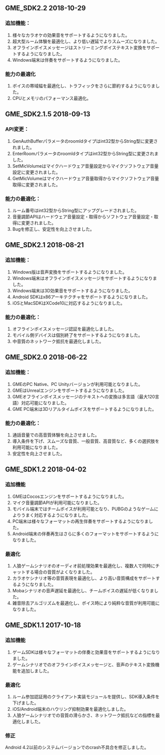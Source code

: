 ## GME_SDK2.2 2018-10-29

### 追加機能：
1. 様々なカラオケの効果音をサポートするようになりました。
2. 超大型ルーム体験を最適化し、より低い遅延でよりスムーズになりました。
3. オフラインボイスメッセージはストリーミングボイステキスト変換をサポートするようになりました。
4. Windows端末は伴奏をサポートするようになりました。

### 能力の最適化
1. ボイスの帯域幅を最適化し、トラフィックをさらに節約するようになりました。
2. CPUとメモリのパフォーマンス最適化。

## GME_SDK2.1.5 2018-09-13

### API変更：

1. GenAuthBufferパラメータのroomIdタイプはint32型からString型に変更されました。
2. EnterRoomパラメータのroomIdタイプはint32型からString型に変更されました。
3. SetMicVolumeはマイクハードウェア音量設定からマイクソフトウェア音量設定に変更されました。
4. GetMicVolumeはマイクハードウェア音量取得からマイクソフトウェア音量取得に変更されました。

### 能力の最適化：

1. ルーム番号はint32型からString型にアップグレードされました。
2. 音量調節APIはハードウェア音量設定・取得からソフトウェア音量設定・取得に変更されました。
3. Bugを修正し、安定性を向上させました。


## GME_SDK2.1 2018-08-21

### 追加機能：

1. Windows版は音声変換をサポートするようになりました。
2. Windows端末はオフラインボイスメッセージをサポートするようになりました。
3. Windows端末は3D効果音をサポートするようになりました。
4. Android SDKはx86アーキテクチャをサポートするようになりました。
5. iOSとMacSDKはXCode10に対応するようになりました。

### 能力の最適化：

1. オフラインボイスメッセージ認証を最適化しました。
2. モバイル側デバイスは個別終了をサポートするようになりました。
3. 中音質のネットワーク抵抗を最適化しました。

## GME_SDK2.0 2018-06-22

### 追加機能：

1. GMEのPC Native、PC Unityバージョンが利用可能となりました。
2. GMEはUnrealエンジンをサポートするようになりました。
3. GMEオフラインボイスメッセージのテキストへの変換は多言語（最大120言語）対応可能になりました。
4. GME PC端末は3Dリアルタイムボイスをサポートするようになりました。

### 能力の最適化：

1. 通話音量での高音質体験を向上させました。
2. 導入条件を下げ、スムーズな音質、一般音質、高音質など、多くの選択肢を利用可能になりました。
3. 安定性を向上させました。

## GME_SDK1.2    2018-04-02

### 追加機能

1. GMEはCocosエンジンをサポートするようになりました。
2. マイク音量調節APIが利用可能になりました。
3. モバイル端末ではチームボイスが利用可能となり、PUBGのようなゲームによりうまく対応するようになりました。
4. PC端末は様々なフォーマットの再生伴奏をサポートするようになりました。
5. Android端末の伴奏再生はさらに多くのフォーマットをサポートするようになりました。

### 最適化

1. 人狼ゲームシナリオのオーディオ前処理効果を最適化し、複数人で同時にチャットする場合の音質がよくなりました。
2. カラオケシナリオ等の音質表現を最適化し、より高い音質構成をサポートするようになりました。
3. Mobaシナリオの音声遅延を最適化し、チームボイスの遅延が低くなりました。
4. 雑音除去アルゴリズムを最適化し、ボイス時により純粋な音質が利用可能になりました。

## GME_SDK1.1    2017-10-18

### 追加機能

1. ゲームSDKは様々なフォーマットの伴奏と効果音をサポートするようになりました。
2. ゲームシナリオでのオフラインボイスメッセージと、音声のテキスト変換機能を追加しました。

### 最適化

1. ルーム参加認証用のクライアント実装モジュールを提供し、SDK導入条件を下げました。
2. iOS/Android端末のハウリング抑制効果を最適化しました。
3. 人狼ゲームシナリオでの音質の滑らかさ、ネットワーク抵抗などの指標を最適化しました。

### 修正

Android 4.2以前のシステムバージョンでのcrash不具合を修正しました。






